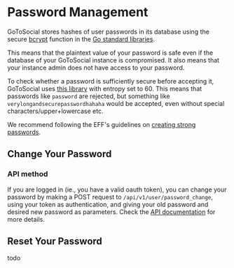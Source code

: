 # Password Management

GoToSocial stores hashes of user passwords in its database using the secure [bcrypt](https://en.wikipedia.org/wiki/Bcrypt) function in the [Go standard libraries](https://pkg.go.dev/golang.org/x/crypto/bcrypt).

This means that the plaintext value of your password is safe even if the database of your GoToSocial instance is compromised. It also means that your instance admin does not have access to your password.

To check whether a password is sufficiently secure before accepting it, GoToSocial uses [this library](https://github.com/wagslane/go-password-validator) with entropy set to 60. This means that passwords like `password` are rejected, but something like `verylongandsecurepasswordhahaha` would be accepted, even without special characters/upper+lowercase etc.

We recommend following the EFF's guidelines on [creating strong passwords](https://ssd.eff.org/en/module/creating-strong-passwords).

## Change Your Password

### API method

If you are logged in (ie., you have a valid oauth token), you can change your password by making a POST request to `/api/v1/user/password_change`, using your token as authentication, and giving your old password and desired new password as parameters. Check the [API documentation](../api/swagger.md) for more details.

## Reset Your Password

todo
